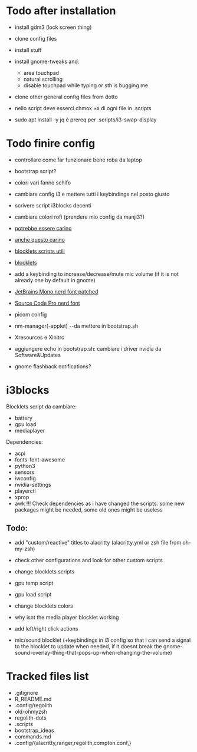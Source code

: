 # Todo after installation

- install gdm3 (lock screen thing)
- clone config files
- install stuff
- install gnome-tweaks and:
	- area touchpad
	- natural scrolling
	- disable touchpad while typing or sth is bugging me
- clone other general config files from dotto

- nello script deve esserci chmox +x di ogni file in .scripts
- sudo apt install -y jq è prereq per .scripts/i3-swap-display

# Todo finire config 
- controllare come far funzionare bene roba da laptop
- bootstrap script?
- colori vari fanno schifo
- cambiare config i3 e mettere tutti i keybindings nel posto giusto
- scrivere script i3blocks decenti
- cambiare colori rofi (prendere mio config da manji3?)
- [potrebbe essere carino](https://faq.i3wm.org/question/138/multiple-scratchpad.1.html)
- [anche questo carino](https://gitlab.com/aquator/i3-scratchpad)
- [blocklets scripts utili](https://github.com/Anachron/i3blocks/tree/master/blocks)
- [blocklets](github.com/vivien/i3blocks-contrib)
- add a keybinding to increase/decrease/mute mic volume (if it is not already one by default in gnome)

- [JetBrains Mono nerd font patched](https://github.com/ryanoasis/nerd-fonts/blob/master/patched-fonts/JetBrainsMono/Ligatures/Regular/complete/JetBrains%20Mono%20Regular%20Nerd%20Font%20Complete%20Mono.ttf)
- [Source Code Pro nerd font](https://github.com/ryanoasis/nerd-fonts/blob/master/patched-fonts/SourceCodePro/Regular/complete/Sauce%20Code%20Pro%20Nerd%20Font%20Complete.ttf)

- picom config
- nm-manager(-applet) --da mettere in bootstrap.sh
- Xresources e Xinitrc

- aggiungere echo in bootstrap.sh: cambiare i driver nvidia da Software&Updates

- gnome flashback notifications?

# i3blocks

Blocklets script da cambiare:
- battery
- gpu load
- mediaplayer

Dependencies:
- acpi
- fonts-font-awesome
- python3
- sensors
- iwconfig
- nvidia-settings
- playerctl
- xprop
- awk
!!! Check dependencies as i have changed the scripts: some new packages might be needed, some old ones might be useless

## Todo:
- add "custom/reactive" titles to alacritty (alacritty.yml or zsh file from oh-my-zsh)
- check other configurations and look for other custom scripts
- change blocklets scripts
- gpu temp script
- gpu load script
- change blocklets colors
- why isnt the media player blocklet working
- add left/right click actions

- mic/sound blocklet (+keybindings in i3 config so that i can send a signal to the blocklet to update when needed, if it doesnt break the gnome-sound-overlay-thing-that-pops-up-when-changing-the-volume)

# Tracked files list
- .gitignore
- R_README.md
- .config/regolith
- old-ohmyzsh
- regolith-dots
- .scripts
- bootstrap_ideas
- commands.md
- .config/{alacritty,ranger,regolith,compton.conf,}
